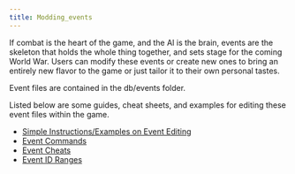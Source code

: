 ```yaml
---
title: Modding_events
---
```

If combat is the heart of the game, and the AI is the brain, events are
the skeleton that holds the whole thing together, and sets stage for the
coming World War. Users can modify these events or create new ones to
bring an entirely new flavor to the game or just tailor it to their own
personal tastes.

Event files are contained in the db/events folder.

Listed below are some guides, cheat sheets, and examples for editing
these event files within the game.

-   [Simple Instructions/Examples on Event
    Editing](/wiki/Simple_Instructions/Examples_on_Event_Editing "Simple Instructions/Examples on Event Editing")
-   [Event Commands](/wiki/Event_Commands "Event Commands")
-   [Event Cheats](/wiki/Event_Cheats "Event Cheats")
-   [Event ID Ranges](/wiki/Event_ID_Ranges "Event ID Ranges")

